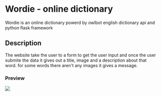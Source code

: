 # Wordie - online dictionary

Wordie is an online dictionary powerd by owlbot english dictionary api and python flask framework

## Description

The website take the user to a form to get the user input and once the user submite the data it gives out a titie, image and a description about that word. for some words there aren't any images it gives a message. 

### Preview

<img src="https://user-images.githubusercontent.com/91461938/208255125-c838e019-fc6e-4fef-9355-6a5ec5901828.gif">
